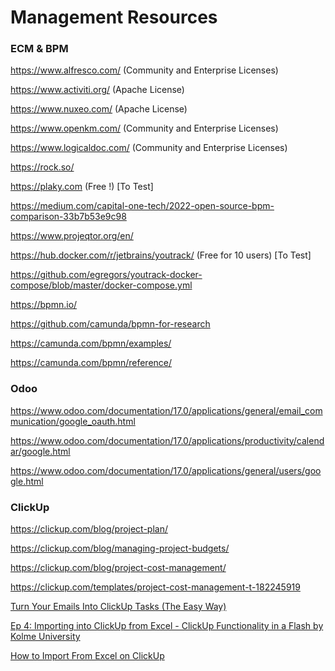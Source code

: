 # Management Resources

### ECM & BPM

https://www.alfresco.com/ (Community and Enterprise Licenses)

https://www.activiti.org/ (Apache License)

https://www.nuxeo.com/ (Apache License)

https://www.openkm.com/ (Community and Enterprise Licenses)

https://www.logicaldoc.com/ (Community and Enterprise Licenses)

https://rock.so/

https://plaky.com (Free !) [To Test]

https://medium.com/capital-one-tech/2022-open-source-bpm-comparison-33b7b53e9c98

https://www.projeqtor.org/en/

https://hub.docker.com/r/jetbrains/youtrack/ (Free for 10 users) [To Test]

https://github.com/egregors/youtrack-docker-compose/blob/master/docker-compose.yml

https://bpmn.io/

https://github.com/camunda/bpmn-for-research

https://camunda.com/bpmn/examples/

https://camunda.com/bpmn/reference/

### Odoo

https://www.odoo.com/documentation/17.0/applications/general/email_communication/google_oauth.html

https://www.odoo.com/documentation/17.0/applications/productivity/calendar/google.html

https://www.odoo.com/documentation/17.0/applications/general/users/google.html

### ClickUp

https://clickup.com/blog/project-plan/

https://clickup.com/blog/managing-project-budgets/

https://clickup.com/blog/project-cost-management/

https://clickup.com/templates/project-cost-management-t-182245919

[Turn Your Emails Into ClickUp Tasks (The Easy Way)](https://www.youtube.com/watch?v=x46JDogig4Y)

[Ep 4: Importing into ClickUp from Excel - ClickUp Functionality in a Flash by Kolme University](https://www.youtube.com/watch?v=pwX7i1dsK1U)

[How to Import From Excel on ClickUp](https://www.youtube.com/watch?v=Nr1kpZ16TI0)